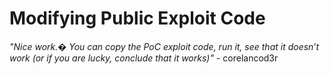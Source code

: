 # Modifying Public Exploit Code

*"Nice work.� You can copy the PoC exploit code, run it, see that it doesn’t work (or if you are lucky, conclude that it works)"* \- corelancod3r
